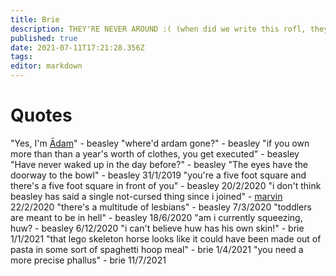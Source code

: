 ```yaml
---
title: Brie
description: THEY'RE NEVER AROUND :( (when did we write this rofl, they're always around)
published: true
date: 2021-07-11T17:21:28.356Z
tags: 
editor: markdown
---
```


# Quotes
"Yes, I'm [Ādam](azalima)" - beasley
"where'd ardam gone?" - beasley
"if you own more than than a year's worth of clothes, you get executed" - beasley
"Have never waked up in the day before?" - beasley
"The eyes have the doorway to the bowl" - beasley 31/1/2019
"you're a five foot square and there's a five foot square in front of you" - beasley 20/2/2020
"i don't think beasley has said a single not-cursed thing since i joined" - [marvin](marvin) 22/2/2020
"there's a multitude of lesbians" - beasley 7/3/2020
"toddlers are meant to be in hell" - beasley 18/6/2020
"am i currently squeezing, huw? - beasley 6/12/2020
"i can't believe huw has his own skin!" - brie 1/1/2021
"that lego skeleton horse looks like it could have been made out of pasta in some sort of spaghetti hoop meal" - brie 1/4/2021
"you need a more precise phallus" - brie 11/7/2021